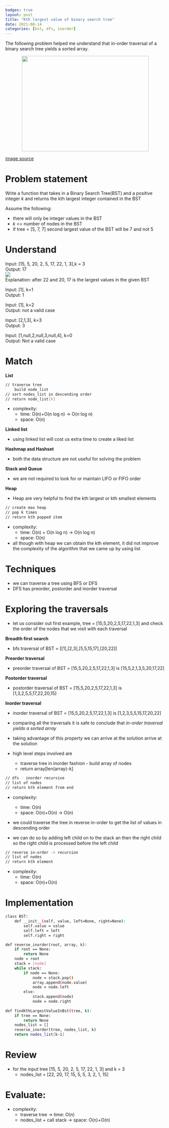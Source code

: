 ```yaml
---
badges: true
layout: post
title: "Kth largest value of binary search tree"
date: 2021-08-14
categories: [bst, dfs, inorder]
---
```

The following problem helped me understand that in-order traversal of a binary search tree yields a sorted array.
<p align="center">
    <img width="400" height="300" src="/images/trees.jpg">
</p>

[image source](https://www.explainxkcd.com/wiki/index.php/71:_In_the_Trees)

# Problem statement 

Write a function that takes in a Binary Search Tree(BST) and a positive integer _k_ and returns the kth largest integer contained in the BST 

Assume the following:
- there will only be integer values in the BST 
- _k_ <= number of nodes in the BST
- if tree = [5, 7, 7] second largest value of the BST will be 7 and not 5

# Understand 

Input: [15, 5, 20, 2, 5, 17, 22, 1, 3],k = 3\
Output: 17\
![](/images/input_kbst.jpg)\
Explanation: after 22 and 20, 17 is the largest values in the given BST

Input: [1], k=1\
Output: 1

Input: [1], k=2\
Output: not a valid case

Input: [2,1,3], k=3\
Output: 3

Input: [1,null,2,null,3,null,4], k=0\
Output: Not a valid case

# Match

**List**
```sh
// traverse tree 
    build node_list 
// sort nodes_list in descending order
// return node_list[k]
```
- complexity: 
	- time: O(n)+O(n log n) -> O(n log n)
	- space: O(n)

**Linked list**
- using linked list will cost us extra time to create a liked list 

**Hashmap asd Hashset**
- both the data structure are not useful for solving the problem 

**Stack and Queue**
- we are not required to look for or maintain LIFO or FIFO order

**Heap**
- Heap are very helpful to find the kth largest or kth smallest elements 
```sh
// create max heap
// pop k times 
// return kth popped item 
```
- complexity:
	- time: O(n) + O(n log n) -> O(n log n)
	- space: O(n)
- all though with heap we can obtain the kth element, it did not improve the complexity of the algorithm that we came up by using list

# Techniques

- we can traverse a tree using BFS or DFS
- DFS has preorder, postorder and inorder traversal

# Exploring the traversals
- let us consider out first example, tree = [15,5,20,2,5,17,22,1,3] and check the order of the nodes that we visit with each traversal 

**Breadth first search**
- bfs traversal of BST = [[1],[2,3],[5,5,15,17],[20,22]]

**Preorder traversal**
- preorder traversal of BST = [15,5,20,2,5,17,22,1,3] is [15,5,2,1,3,5,20,17,22]

**Postorder traversal**
- postorder traversal of BST = [15,5,20,2,5,17,22,1,3] is [1,3,2,5,5,17,22,20,15]

**Inorder traversal**
- inorder traversal of BST = [15,5,20,2,5,17,22,1,3] is [1,2,3,5,5,15,17,20,22]

- comparing all the traversals it is safe to conclude that _in-order traversal yields a sorted array_
- taking advantage of this property we can arrive at the solution arrive at the solution
- high level steps involved are
	- traverse tree in inorder fashion - build array of nodes
	- return array[len(array)-k]

```sh
// dfs - inorder recursive 
// list of nodes
// return kth element from end
```
- complexity:
	- time: O(n)
	- space: O(n)+O(n) -> O(n)

- we could traverse the tree in reverse in-order to get the list of values in descending order
- we can do so by adding left child on to the stack an then the right child
so the right child is processed before the left child

```sh
// reverse in-order -> recursion
// list of nodes 
// return kth element 
```

- complexity:
	- time: O(n)
	- space: O(n)+O(n)

# Implementation 

```sh
class BST:
    def __init__(self, value, left=None, right=None):
        self.value = value
        self.left = left
        self.right = right

def reverse_inorder(root, array, k):
	if root == None:
		return None
	node = root
	stack = [node]
	while stack:
		if node == None:
			node = stack.pop() 
			array.append(node.value) 
			node = node.left
		else:
			stack.append(node)
			node = node.right
	
def findKthLargestValueInBst(tree, k):
	if tree == None:
		return None
	nodes_list = []
	reverse_inorder(tree, nodes_list, k)
    return nodes_list[k-1]
```

# Review 

- for the input tree [15, 5, 20, 2, 5, 17, 22, 1, 3] and k = 3
    - nodes_list = [22, 20, 17, 15, 5, 5, 3, 2, 1, 15]

# Evaluate:

- complexity:
	- traverse tree -> time: O(n) 
	- nodes_list + call stack -> space: O(n)+O(n) 